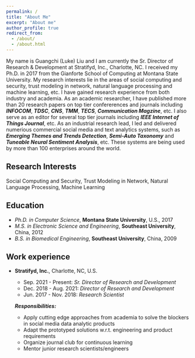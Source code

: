 ```yaml
---
permalink: /
title: "About Me"
excerpt: "About me"
author_profile: true
redirect_from: 
  - /about/
  - /about.html
---
```


My name is Guangchi (Luke) Liu and I am currently the Sr. Director of Research & Development at Stratifyd, Inc., Charlotte, NC. I received my Ph.D. in 2017 from the Gianforte School of Computing at Montana State University. My research interests lie in the areas of social computing and security, trust modeling in network, natural language processing and machine learning, etc. I have gained research experience from both industry and academia. As an academic researcher, I have published more than 20 research papers on top tier confererences and journals including ***INFOCOM***, ***TDSC***, ***CNS***, ***TMM***, ***TECS***, ***Communication Magzine***, etc. I also serve as an editor for several top tier journals including ***IEEE Internet of Things Journal***, etc. As an industrial research lead, I led and delivered numerious commercial social media and text analytics systems, such as ***Emerging Themes and Trends Detection***, ***Semi-Auto Taxonomy*** and ***Tuneable Neural Sentiment Analysis***, etc. These systems are being used by more than 100 enterprises around the world. 

Research Interests
------
Social Computing and Security, Trust Modeling in Network, Natural Language Processing, Machine Learning 


Education
------
* *Ph.D. in Computer Science*, **Montana State University**, U.S., 2017
* *M.S. in Electronic Science and Engineering*, **Southeast University**, China, 2012
* *B.S. in Biomedical Engineering*, **Southeast University**, China, 2009


Work experience
------
* **Stratifyd, Inc.**, Charlotte, NC, U.S.
  * Sep. 2021 - Present: *Sr. Director of Research and Development*
  * Dec. 2018 - Aug. 2021: *Director of Research and Development*
  * Jun. 2017 - Nov. 2018: *Research Scientist*
  
  ***Responsibilities:***
    * Apply cutting edge approaches from academia to solve the blockers in social media data analytic products
    * Adapt the prototyped solutions w.r.t. engineering and product requirements
    * Organize journal club for continuous learning
    * Mentor junior research scientists/engineers




